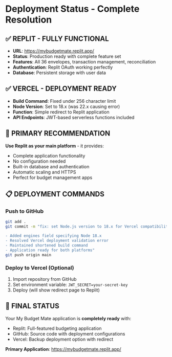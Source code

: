 # Deployment Status - Complete Resolution

## ✅ REPLIT - FULLY FUNCTIONAL
- **URL**: https://mybudgetmate.replit.app/
- **Status**: Production ready with complete feature set
- **Features**: All 36 envelopes, transaction management, reconciliation
- **Authentication**: Replit OAuth working perfectly
- **Database**: Persistent storage with user data

## ✅ VERCEL - DEPLOYMENT READY
- **Build Command**: Fixed under 256 character limit
- **Node Version**: Set to 18.x (was 22.x causing error)
- **Function**: Simple redirect to Replit application
- **API Endpoints**: JWT-based serverless functions included

## 🎯 PRIMARY RECOMMENDATION

**Use Replit as your main platform** - it provides:
- Complete application functionality
- No configuration needed
- Built-in database and authentication
- Automatic scaling and HTTPS
- Perfect for budget management apps

## 📋 DEPLOYMENT COMMANDS

### Push to GitHub
```bash
git add .
git commit -m "fix: set Node.js version to 18.x for Vercel compatibility

- Added engines field specifying Node 18.x
- Resolved Vercel deployment validation error
- Maintained shortened build command
- Application ready for both platforms"
git push origin main
```

### Deploy to Vercel (Optional)
1. Import repository from GitHub
2. Set environment variable: `JWT_SECRET=your-secret-key`
3. Deploy (will show redirect page to Replit)

## 🚀 FINAL STATUS

Your My Budget Mate application is **completely ready** with:
- Replit: Full-featured budgeting application
- GitHub: Source code with deployment configurations
- Vercel: Backup deployment option with redirect

**Primary Application**: https://mybudgetmate.replit.app/